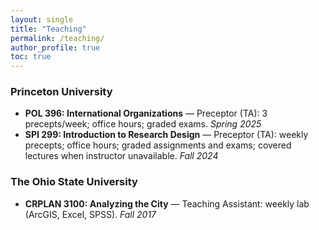 ```yaml
---
layout: single
title: "Teaching"
permalink: /teaching/
author_profile: true
toc: true
---
```


### Princeton University
- **POL 396: International Organizations** — Preceptor (TA): 3 precepts/week; office hours; graded exams. *Spring 2025*
- **SPI 299: Introduction to Research Design** — Preceptor (TA): weekly precepts; office hours; graded assignments and exams; covered lectures when instructor unavailable. *Fall 2024*

### The Ohio State University
- **CRPLAN 3100: Analyzing the City** — Teaching Assistant: weekly lab (ArcGIS, Excel, SPSS). *Fall 2017*
